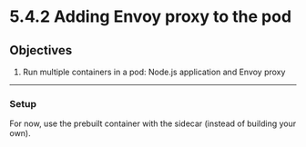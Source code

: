 # 5.4.2 Adding Envoy proxy to the pod

## Objectives
1. Run multiple containers in a pod: Node.js application and Envoy proxy

---

### Setup

For now, use the prebuilt container with the sidecar (instead of building your own).
